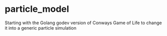 # particle_model
Starting with the Golang godev version of Conways Game of Life to change it into a generic particle simulation 
